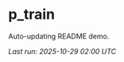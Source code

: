 # p_train

Auto-updating README demo.

<!--START_SECTION:status-->
_Last run: 2025-10-29 02:00 UTC_
<!--END_SECTION:status-->


















































































































































































































































































































































































































































































































































































































































































































































































































































































































































































































































































































































































































































































































































































































































































































































